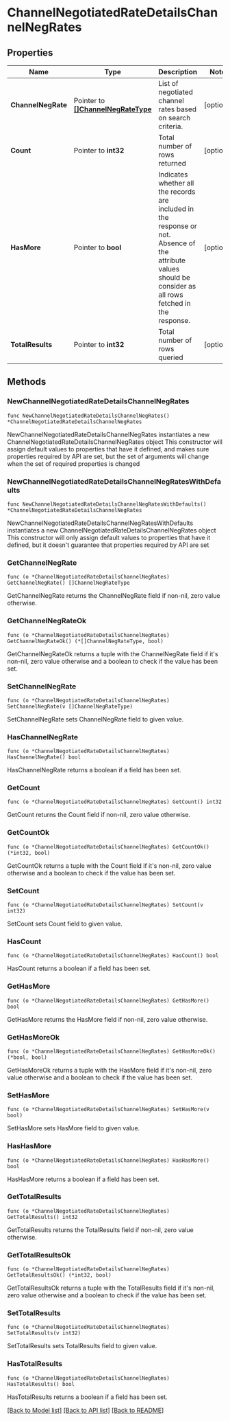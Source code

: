 # ChannelNegotiatedRateDetailsChannelNegRates

## Properties

Name | Type | Description | Notes
------------ | ------------- | ------------- | -------------
**ChannelNegRate** | Pointer to [**[]ChannelNegRateType**](ChannelNegRateType.md) | List of negotiated channel rates based on search criteria. | [optional] 
**Count** | Pointer to **int32** | Total number of rows returned | [optional] 
**HasMore** | Pointer to **bool** | Indicates whether all the records are included in the response or not. Absence of the attribute values should be consider as all rows fetched in the response. | [optional] 
**TotalResults** | Pointer to **int32** | Total number of rows queried | [optional] 

## Methods

### NewChannelNegotiatedRateDetailsChannelNegRates

`func NewChannelNegotiatedRateDetailsChannelNegRates() *ChannelNegotiatedRateDetailsChannelNegRates`

NewChannelNegotiatedRateDetailsChannelNegRates instantiates a new ChannelNegotiatedRateDetailsChannelNegRates object
This constructor will assign default values to properties that have it defined,
and makes sure properties required by API are set, but the set of arguments
will change when the set of required properties is changed

### NewChannelNegotiatedRateDetailsChannelNegRatesWithDefaults

`func NewChannelNegotiatedRateDetailsChannelNegRatesWithDefaults() *ChannelNegotiatedRateDetailsChannelNegRates`

NewChannelNegotiatedRateDetailsChannelNegRatesWithDefaults instantiates a new ChannelNegotiatedRateDetailsChannelNegRates object
This constructor will only assign default values to properties that have it defined,
but it doesn't guarantee that properties required by API are set

### GetChannelNegRate

`func (o *ChannelNegotiatedRateDetailsChannelNegRates) GetChannelNegRate() []ChannelNegRateType`

GetChannelNegRate returns the ChannelNegRate field if non-nil, zero value otherwise.

### GetChannelNegRateOk

`func (o *ChannelNegotiatedRateDetailsChannelNegRates) GetChannelNegRateOk() (*[]ChannelNegRateType, bool)`

GetChannelNegRateOk returns a tuple with the ChannelNegRate field if it's non-nil, zero value otherwise
and a boolean to check if the value has been set.

### SetChannelNegRate

`func (o *ChannelNegotiatedRateDetailsChannelNegRates) SetChannelNegRate(v []ChannelNegRateType)`

SetChannelNegRate sets ChannelNegRate field to given value.

### HasChannelNegRate

`func (o *ChannelNegotiatedRateDetailsChannelNegRates) HasChannelNegRate() bool`

HasChannelNegRate returns a boolean if a field has been set.

### GetCount

`func (o *ChannelNegotiatedRateDetailsChannelNegRates) GetCount() int32`

GetCount returns the Count field if non-nil, zero value otherwise.

### GetCountOk

`func (o *ChannelNegotiatedRateDetailsChannelNegRates) GetCountOk() (*int32, bool)`

GetCountOk returns a tuple with the Count field if it's non-nil, zero value otherwise
and a boolean to check if the value has been set.

### SetCount

`func (o *ChannelNegotiatedRateDetailsChannelNegRates) SetCount(v int32)`

SetCount sets Count field to given value.

### HasCount

`func (o *ChannelNegotiatedRateDetailsChannelNegRates) HasCount() bool`

HasCount returns a boolean if a field has been set.

### GetHasMore

`func (o *ChannelNegotiatedRateDetailsChannelNegRates) GetHasMore() bool`

GetHasMore returns the HasMore field if non-nil, zero value otherwise.

### GetHasMoreOk

`func (o *ChannelNegotiatedRateDetailsChannelNegRates) GetHasMoreOk() (*bool, bool)`

GetHasMoreOk returns a tuple with the HasMore field if it's non-nil, zero value otherwise
and a boolean to check if the value has been set.

### SetHasMore

`func (o *ChannelNegotiatedRateDetailsChannelNegRates) SetHasMore(v bool)`

SetHasMore sets HasMore field to given value.

### HasHasMore

`func (o *ChannelNegotiatedRateDetailsChannelNegRates) HasHasMore() bool`

HasHasMore returns a boolean if a field has been set.

### GetTotalResults

`func (o *ChannelNegotiatedRateDetailsChannelNegRates) GetTotalResults() int32`

GetTotalResults returns the TotalResults field if non-nil, zero value otherwise.

### GetTotalResultsOk

`func (o *ChannelNegotiatedRateDetailsChannelNegRates) GetTotalResultsOk() (*int32, bool)`

GetTotalResultsOk returns a tuple with the TotalResults field if it's non-nil, zero value otherwise
and a boolean to check if the value has been set.

### SetTotalResults

`func (o *ChannelNegotiatedRateDetailsChannelNegRates) SetTotalResults(v int32)`

SetTotalResults sets TotalResults field to given value.

### HasTotalResults

`func (o *ChannelNegotiatedRateDetailsChannelNegRates) HasTotalResults() bool`

HasTotalResults returns a boolean if a field has been set.


[[Back to Model list]](../README.md#documentation-for-models) [[Back to API list]](../README.md#documentation-for-api-endpoints) [[Back to README]](../README.md)


